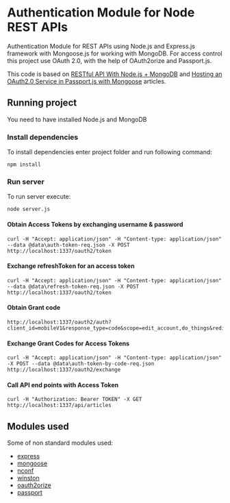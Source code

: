 # Authentication Module for Node REST APIs

Authentication Module for REST APIs using Node.js and Express.js framework with Mongoose.js for working with MongoDB. For access control this project use OAuth 2.0, with the help of OAuth2orize and Passport.js.

This code is based on [RESTful API With Node.js + MongoDB](http://aleksandrov.ws/2013/09/12/restful-api-with-nodejs-plus-mongodb) and [Hosting an OAuth2.0 Service in Passport.js with Mongoose](http://z43studio.com/2014/07/oauth2/) articles.

## Running project

You need to have installed Node.js and MongoDB 

### Install dependencies 

To install dependencies enter project folder and run following command:
```
npm install
```

### Run server

To run server execute:
```
node server.js
```

#### Obtain Access Tokens by exchanging username & password

```
curl -H "Accept: application/json" -H "Content-type: application/json"  --data @data\auth-token-req.json -X POST http://localhost:1337/oauth2/token
```

#### Exchange refreshToken for an access token

```
curl -H "Accept: application/json" -H "Content-type: application/json" --data @data\refresh-token-req.json -X POST http://localhost:1337/oauth2/token
```

#### Obtain Grant code 

```
http://localhost:1337/oauth2/auth?client_id=mobileV1&response_type=code&scope=edit_account,do_things&redirect_uri=http://localhost/test
```

#### Exchange Grant Codes for Access Tokens

```
curl -H "Accept: application/json" -H "Content-type: application/json" -X POST --data @data\auth-token-by-code-req.json http://localhost:1337/oauth2/exchange
```

#### Call API end points with Access Token

```
curl -H "Authorization: Bearer TOKEN" -X GET http://localhost:1337/api/articles
```

## Modules used

Some of non standard modules used:
* [express](https://www.npmjs.com/package/express)
* [mongoose](https://www.npmjs.com/package/mongoose)
* [nconf](https://www.npmjs.com/package/nconf)
* [winston](https://www.npmjs.com/package/winston)
* [oauth2orize](https://www.npmjs.com/package/oauth2orize)
* [passport](https://www.npmjs.com/package/passport)


